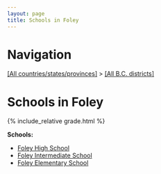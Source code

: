 ```yaml
---
layout: page
title: Schools in Foley
---
```

# Navigation

[[All countries/states/provinces]](../..) > [[All B.C. districts]](..)

# Schools in Foley

{% include_relative grade.html %}

**Schools:**

- [Foley High School](Foley_High_School.md)
- [Foley Intermediate School](Foley_Intermediate_School.md)
- [Foley Elementary School](Foley_Elementary_School.md)
